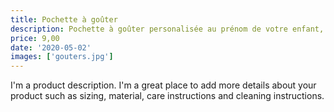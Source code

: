 ```yaml
---
title: Pochette à goûter
description: Pochette à goûter personalisée au prénom de votre enfant, lavable, réutilisable, pour des goûter zéro déchet. Parfait pour emporter son goûter fait maison dans la cours de récréation.
price: 9,00
date: '2020-05-02'
images: ['gouters.jpg']
---
```


I'm a product description. I'm a great place to add more details about your product such as sizing, material, care instructions and cleaning instructions.
